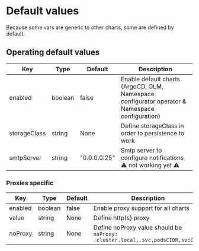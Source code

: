 # Default values

Because some vars are generic to other charts, some are defined by default.

## Operating default values

| Key | Type | Default | Description |
|-----|------|---------|-------------|
| enabled | boolean | false | Enable default charts (ArgoCD, OLM, Namespace configurator operator & Namespace configuration) |
| storageClass | string | None | Define storageClass in order to persistence to work |
| smtpServer | string | "0.0.0.0:25" | Smtp server to configure notifications :warning: not working yet :warning: |

### Proxies specific

| Key | Type | Default | Description |
|-----|------|---------|-------------|
| enabled | boolean | false | Enable proxy support for all charts |
| value | string | None | Define http(s) proxy |
| noProxy | string | None | Define noProxy value should be `noProxy: .cluster.local,.svc,podsCIDR,svcCIDR` |
